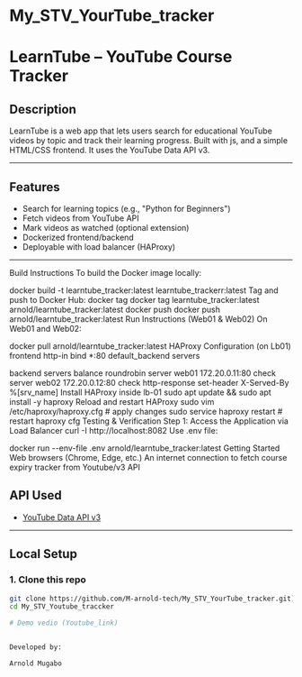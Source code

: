 # My_STV_YourTube_tracker

# LearnTube – YouTube Course Tracker

##  Description
LearnTube is a web app that lets users search for educational YouTube videos by topic and track their learning progress. Built with js, and a simple HTML/CSS frontend. It uses the YouTube Data API v3.

---

##  Features
-  Search for learning topics (e.g., "Python for Beginners")
-  Fetch videos from YouTube API
-  Mark videos as watched (optional extension)
-  Dockerized frontend/backend
-  Deployable with load balancer (HAProxy)

---
Build Instructions
To build the Docker image locally:

docker build -t learntube_tracker:latest learntube_trackerr:latest
Tag and push to Docker Hub:
docker tag docker tag learntube_tracker:latest arnold/learntube_tracker:latest
docker push docker push arnold/learntube_tracker:latest
Run Instructions (Web01 & Web02)
On Web01 and Web02:

docker pull arnold/learntube_tracker:latest
HAProxy Configuration (on Lb01)
frontend http-in
    bind *:80
    default_backend servers

backend servers
    balance roundrobin
    server web01 172.20.0.11:80 check
    server web02 172.20.0.12:80 check
    http-response set-header X-Served-By %[srv_name]
Install HAProxy inside lb-01
sudo apt update && sudo apt install -y haproxy
Reload and restart HAProxy
sudo vim /etc/haproxy/haproxy.cfg # apply changes
sudo service haproxy restart # restart haproxy cfg
Testing & Verification
Step 1: Access the Application via Load Balancer
curl -I http://localhost:8082
Use .env file:

docker run --env-file .env arnold/learntube_tracker:latest
Getting Started
Web browsers (Chrome, Edge, etc.)
An internet connection to fetch course expiry tracker from Youtube/v3 API

##  API Used
- [YouTube Data API v3](https://developers.google.com/youtube/v3)

---

##  Local Setup
### 1. Clone this repo
```bash
git clone https://github.com/M-arnold-tech/My_STV_YourTube_tracker.git)
cd My_STV_Youtube_traccker

# Demo vedio (Youtube_link)


Developed by:

Arnold Mugabo



